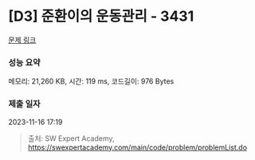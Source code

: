 # [D3] 준환이의 운동관리 - 3431 

[문제 링크](https://swexpertacademy.com/main/code/problem/problemDetail.do?contestProbId=AWE_ZXcqAAMDFAV2) 

### 성능 요약

메모리: 21,260 KB, 시간: 119 ms, 코드길이: 976 Bytes

### 제출 일자

2023-11-16 17:19



> 출처: SW Expert Academy, https://swexpertacademy.com/main/code/problem/problemList.do